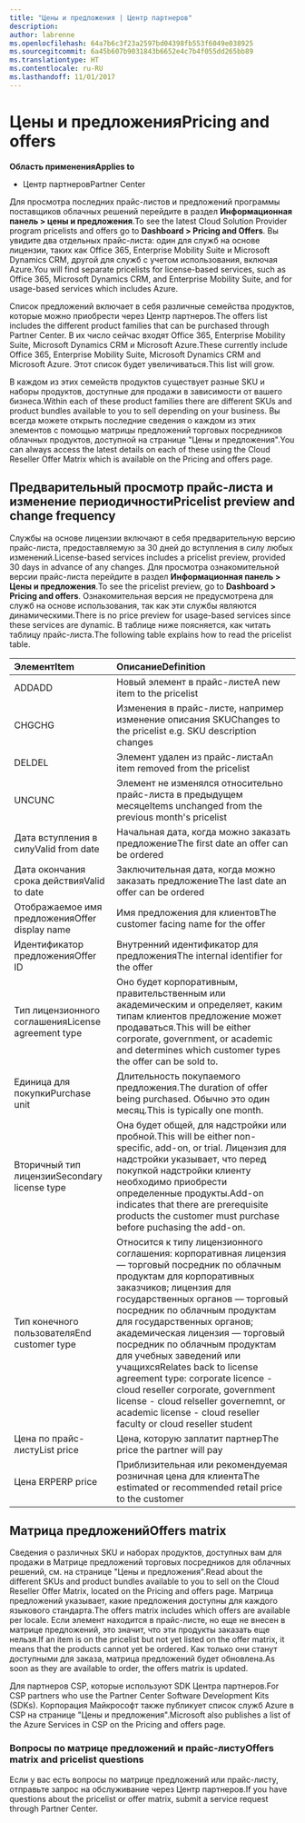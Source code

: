 ```yaml
---
title: "Цены и предложения | Центр партнеров"
description: 
author: labrenne
ms.openlocfilehash: 64a7b6c3f23a2597bd04398fb553f6049e038925
ms.sourcegitcommit: 6a45b607b9031843b6652e4c7b4f055dd265bb89
ms.translationtype: HT
ms.contentlocale: ru-RU
ms.lasthandoff: 11/01/2017
---
```

# <a name="pricing-and-offers"></a><span data-ttu-id="a834a-102">Цены и предложения</span><span class="sxs-lookup"><span data-stu-id="a834a-102">Pricing and offers</span></span>

**<span data-ttu-id="a834a-103">Область применения</span><span class="sxs-lookup"><span data-stu-id="a834a-103">Applies to</span></span>**

-  <span data-ttu-id="a834a-104">Центр партнеров</span><span class="sxs-lookup"><span data-stu-id="a834a-104">Partner Center</span></span>

<span data-ttu-id="a834a-105">Для просмотра последних прайс-листов и предложений программы поставщиков облачных решений перейдите в раздел **Информационная панель > цены и предложения**.</span><span class="sxs-lookup"><span data-stu-id="a834a-105">To see the latest Cloud Solution Provider program pricelists and offers go to **Dashboard > Pricing and Offers**.</span></span> <span data-ttu-id="a834a-106">Вы увидите два отдельных прайс-листа: один для служб на основе лицензии, таких как Office 365, Enterprise Mobility Suite и Microsoft Dynamics CRM, другой для служб с учетом использования, включая Azure.</span><span class="sxs-lookup"><span data-stu-id="a834a-106">You will find separate pricelists for license-based services, such as Office 365, Microsoft Dynamics CRM, and Enterprise Mobility Suite, and for usage-based services which includes Azure.</span></span> 

<span data-ttu-id="a834a-107">Список предложений включает в себя различные семейства продуктов, которые можно приобрести через Центр партнеров.</span><span class="sxs-lookup"><span data-stu-id="a834a-107">The offers list includes the different product families that can be purchased through Partner Center.</span></span> <span data-ttu-id="a834a-108">В их число сейчас входят Office 365, Enterprise Mobility Suite, Microsoft Dynamics CRM и Microsoft Azure.</span><span class="sxs-lookup"><span data-stu-id="a834a-108">These currently include Office 365, Enterprise Mobility Suite, Microsoft Dynamics CRM and Microsoft Azure.</span></span> <span data-ttu-id="a834a-109">Этот список будет увеличиваться.</span><span class="sxs-lookup"><span data-stu-id="a834a-109">This list will grow.</span></span>

<span data-ttu-id="a834a-110">В каждом из этих семейств продуктов существует разные SKU и наборы продуктов, доступные для продажи в зависимости от вашего бизнеса.</span><span class="sxs-lookup"><span data-stu-id="a834a-110">Within each of these product families there are different SKUs and product bundles available to you to sell depending on your business.</span></span> <span data-ttu-id="a834a-111">Вы всегда можете открыть последние сведения о каждом из этих элементов с помощью матрицы предложений торговых посредников облачных продуктов, доступной на странице "Цены и предложения".</span><span class="sxs-lookup"><span data-stu-id="a834a-111">You can always access the latest details on each of these using the Cloud Reseller Offer Matrix which is available on the Pricing and offers page.</span></span>

## <a name="pricelist-preview-and-change-frequency"></a><span data-ttu-id="a834a-112">Предварительный просмотр прайс-листа и изменение периодичности</span><span class="sxs-lookup"><span data-stu-id="a834a-112">Pricelist preview and change frequency</span></span> 

<span data-ttu-id="a834a-113">Службы на основе лицензии включают в себя предварительную версию прайс-листа, предоставляемую за 30 дней до вступления в силу любых изменений.</span><span class="sxs-lookup"><span data-stu-id="a834a-113">License-based services includes a pricelist preview, provided 30 days in advance of any changes.</span></span> <span data-ttu-id="a834a-114">Для просмотра ознакомительной версии прайс-листа перейдите в раздел **Информационная панель > Цены и предложения**.</span><span class="sxs-lookup"><span data-stu-id="a834a-114">To see the pricelist preview, go to **Dashboard > Pricing and offers**.</span></span> <span data-ttu-id="a834a-115">Ознакомительная версия не предусмотрена для служб на основе использования, так как эти службы являются динамическими.</span><span class="sxs-lookup"><span data-stu-id="a834a-115">There is no price preview for usage-based services since these services are dynamic.</span></span> <span data-ttu-id="a834a-116">В таблице ниже поясняется, как читать таблицу прайс-листа.</span><span class="sxs-lookup"><span data-stu-id="a834a-116">The following table explains how to read the pricelist table.</span></span>

|**<span data-ttu-id="a834a-117">Элемент</span><span class="sxs-lookup"><span data-stu-id="a834a-117">Item</span></span>**        |**<span data-ttu-id="a834a-118">Описание</span><span class="sxs-lookup"><span data-stu-id="a834a-118">Definition</span></span>**      |
|:-----------   |:-----------   |
|<span data-ttu-id="a834a-119">ADD</span><span class="sxs-lookup"><span data-stu-id="a834a-119">ADD</span></span>   |<span data-ttu-id="a834a-120">Новый элемент в прайс-листе</span><span class="sxs-lookup"><span data-stu-id="a834a-120">A new item to the pricelist</span></span>|
|<span data-ttu-id="a834a-121">CHG</span><span class="sxs-lookup"><span data-stu-id="a834a-121">CHG</span></span>   |<span data-ttu-id="a834a-122">Изменения в прайс-листе, например изменение описания SKU</span><span class="sxs-lookup"><span data-stu-id="a834a-122">Changes to the pricelist e.g. SKU description changes</span></span>|
|<span data-ttu-id="a834a-123">DEL</span><span class="sxs-lookup"><span data-stu-id="a834a-123">DEL</span></span>   |<span data-ttu-id="a834a-124">Элемент удален из прайс-листа</span><span class="sxs-lookup"><span data-stu-id="a834a-124">An item removed from the pricelist</span></span>|
|<span data-ttu-id="a834a-125">UNC</span><span class="sxs-lookup"><span data-stu-id="a834a-125">UNC</span></span>   |<span data-ttu-id="a834a-126">Элемент не изменялся относительно прайс-листа в предыдущем месяце</span><span class="sxs-lookup"><span data-stu-id="a834a-126">Items unchanged from the previous month's pricelist</span></span>   |
|<span data-ttu-id="a834a-127">Дата вступления в силу</span><span class="sxs-lookup"><span data-stu-id="a834a-127">Valid from date</span></span>   |<span data-ttu-id="a834a-128">Начальная дата, когда можно заказать предложение</span><span class="sxs-lookup"><span data-stu-id="a834a-128">The first date an offer can be ordered</span></span>    |
|<span data-ttu-id="a834a-129">Дата окончания срока действия</span><span class="sxs-lookup"><span data-stu-id="a834a-129">Valid to date</span></span>   |<span data-ttu-id="a834a-130">Заключительная дата, когда можно заказать предложение</span><span class="sxs-lookup"><span data-stu-id="a834a-130">The last date an offer can be ordered</span></span>   |
|<span data-ttu-id="a834a-131">Отображаемое имя предложения</span><span class="sxs-lookup"><span data-stu-id="a834a-131">Offer display name</span></span>   |<span data-ttu-id="a834a-132">Имя предложения для клиентов</span><span class="sxs-lookup"><span data-stu-id="a834a-132">The customer facing name for the offer</span></span>   |
|<span data-ttu-id="a834a-133">Идентификатор предложения</span><span class="sxs-lookup"><span data-stu-id="a834a-133">Offer ID</span></span>   |<span data-ttu-id="a834a-134">Внутренний идентификатор для предложения</span><span class="sxs-lookup"><span data-stu-id="a834a-134">The internal identifier for the offer</span></span>   |
|<span data-ttu-id="a834a-135">Тип лицензионного соглашения</span><span class="sxs-lookup"><span data-stu-id="a834a-135">License agreement type</span></span>   |<span data-ttu-id="a834a-136">Оно будет корпоративным, правительственным или академическим и определяет, каким типам клиентов предложение может продаваться.</span><span class="sxs-lookup"><span data-stu-id="a834a-136">This will be either corporate, government, or academic and determines which customer types the offer can be sold to.</span></span>|
|<span data-ttu-id="a834a-137">Единица для покупки</span><span class="sxs-lookup"><span data-stu-id="a834a-137">Purchase unit</span></span>   |<span data-ttu-id="a834a-138">Длительность покупаемого предложения.</span><span class="sxs-lookup"><span data-stu-id="a834a-138">The duration of offer being purchased.</span></span> <span data-ttu-id="a834a-139">Обычно это один месяц.</span><span class="sxs-lookup"><span data-stu-id="a834a-139">This is typically one month.</span></span>   |
|<span data-ttu-id="a834a-140">Вторичный тип лицензии</span><span class="sxs-lookup"><span data-stu-id="a834a-140">Secondary license type</span></span>   |<span data-ttu-id="a834a-141">Она будет общей, для надстройки или пробной.</span><span class="sxs-lookup"><span data-stu-id="a834a-141">This will be either non-specific, add-on, or trial.</span></span> <span data-ttu-id="a834a-142">Лицензия для надстройки указывает, что перед покупкой надстройки клиенту необходимо приобрести определенные продукты.</span><span class="sxs-lookup"><span data-stu-id="a834a-142">Add-on indicates that there are prerequisite products the customer must purchase before puchasing the add-on.</span></span>|
|<span data-ttu-id="a834a-143">Тип конечного пользователя</span><span class="sxs-lookup"><span data-stu-id="a834a-143">End customer type</span></span>   |<span data-ttu-id="a834a-144">Относится к типу лицензионного соглашения: корпоративная лицензия — торговый посредник по облачным продуктам для корпоративных заказчиков; лицензия для государственных органов — торговый посредник по облачным продуктам для государственных органов; академическая лицензия — торговый посредник по облачным продуктам для учебных заведений или учащихся</span><span class="sxs-lookup"><span data-stu-id="a834a-144">Relates back to license agreement type: corporate licence - cloud reseller corporate, government license - cloud relseller governemnt, or academic license - cloud reseller faculty or cloud reseller student</span></span>   |
|<span data-ttu-id="a834a-145">Цена по прайс-листу</span><span class="sxs-lookup"><span data-stu-id="a834a-145">List price</span></span>   |<span data-ttu-id="a834a-146">Цена, которую заплатит партнер</span><span class="sxs-lookup"><span data-stu-id="a834a-146">The price the partner will pay</span></span>   |
|<span data-ttu-id="a834a-147">Цена ERP</span><span class="sxs-lookup"><span data-stu-id="a834a-147">ERP price</span></span>   |<span data-ttu-id="a834a-148">Приблизительная или рекомендуемая розничная цена для клиента</span><span class="sxs-lookup"><span data-stu-id="a834a-148">The estimated or recommended retail price to the customer</span></span>   |

## <a name="offers-matrix"></a><span data-ttu-id="a834a-149">Матрица предложений</span><span class="sxs-lookup"><span data-stu-id="a834a-149">Offers matrix</span></span>

<span data-ttu-id="a834a-150">Сведения о различных SKU и наборах продуктов, доступных вам для продажи в Матрице предложений торговых посредников для облачных решений, см. на странице "Цены и предложения".</span><span class="sxs-lookup"><span data-stu-id="a834a-150">Read about the different SKUs and product bundles available to you to sell on the Cloud Reseller Offer Matrix, located on the Pricing and offers page.</span></span> <span data-ttu-id="a834a-151">Матрица предложений указывает, какие предложения доступны для каждого языкового стандарта.</span><span class="sxs-lookup"><span data-stu-id="a834a-151">The offers matrix includes which offers are available per locale.</span></span> <span data-ttu-id="a834a-152">Если элемент находится в прайс-листе, но еще не внесен в матрице предложений, это значит, что эти продукты заказать еще нельзя.</span><span class="sxs-lookup"><span data-stu-id="a834a-152">If an item is on the pricelist but not yet listed on the offer matrix, it means that the products cannot yet be ordered.</span></span> <span data-ttu-id="a834a-153">Как только они станут доступными для заказа, матрица предложений будет обновлена.</span><span class="sxs-lookup"><span data-stu-id="a834a-153">As soon as they are available to order, the offers matrix is updated.</span></span>

<span data-ttu-id="a834a-154">Для партнеров CSP, которые используют SDK Центра партнеров.</span><span class="sxs-lookup"><span data-stu-id="a834a-154">For CSP partners who use the Partner Center Software Development Kits (SDKs).</span></span> <span data-ttu-id="a834a-155">Корпорация Майкрософт также публикует список служб Azure в CSP на странице "Цены и предложения".</span><span class="sxs-lookup"><span data-stu-id="a834a-155">Microsoft also publishes a list of the Azure Services in CSP on the Pricing and offers page.</span></span>

### <a name="offers-matrix-and-pricelist-questions"></a><span data-ttu-id="a834a-156">Вопросы по матрице предложений и прайс-листу</span><span class="sxs-lookup"><span data-stu-id="a834a-156">Offers matrix and pricelist questions</span></span>

<span data-ttu-id="a834a-157">Если у вас есть вопросы по матрице предложений или прайс-листу, отправьте запрос на обслуживание через Центр партнеров.</span><span class="sxs-lookup"><span data-stu-id="a834a-157">If you have questions about the pricelist or offer matrix, submit a service request through Partner Center.</span></span>
